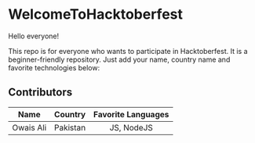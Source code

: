# WelcomeToHacktoberfest
Hello everyone!

This repo is for everyone who wants to participate in Hacktoberfest. It is a beginner-friendly repository. Just add your name, country name and favorite technologies below:



## Contributors



| Name | Country    | Favorite Languages    |
| :---:   | :---: | :---: |
| Owais Ali | Pakistan   | JS, NodeJS   |
